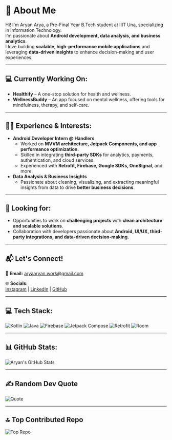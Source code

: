 # 🚀 About Me
Hi! I'm Aryan Arya, a Pre-Final Year B.Tech student at IIIT Una, specializing in Information Technology.  
I’m passionate about **Android development, data analysis, and business analytics**.  
I love building **scalable, high-performance mobile applications** and leveraging **data-driven insights** to enhance decision-making and user experiences.

---

## 💻 Currently Working On:
- **Healthify** – A one-stop solution for health and wellness.  
- **WellnessBuddy** – An app focused on mental wellness, offering tools for mindfulness, therapy, and self-care.

---

## 👨‍💻 Experience & Interests:
- **Android Developer Intern @ Handlers**  
  - Worked on **MVVM architecture, Jetpack Components, and app performance optimization**.
  - Skilled in integrating **third-party SDKs** for analytics, payments, authentication, and cloud services.
  - Experienced with **Retrofit, Firebase, Google SDKs, OneSignal**, and more.
- **Data Analysis & Business Insights**  
  - Passionate about cleaning, visualizing, and extracting meaningful insights from data to drive **better business decisions**.

---

## 📌 Looking for:
- Opportunities to work on **challenging projects** with **clean architecture and scalable solutions**.
- Collaboration with developers passionate about **Android, UI/UX, third-party integrations, and data-driven decision-making**.

---

## 📬 Let's Connect!
📧 **Email:** aryaaryan.work@gmail.com  

🌐 **Socials:**  
[Instagram](#) | [LinkedIn](#) | [GitHub](#)

---

## 💻 Tech Stack:
![Kotlin](https://img.shields.io/badge/Kotlin-0095D5?style=flat&logo=kotlin&logoColor=white)
![Java](https://img.shields.io/badge/Java-007396?style=flat&logo=java&logoColor=white)
![Firebase](https://img.shields.io/badge/Firebase-FFCA28?style=flat&logo=firebase&logoColor=black)
![Jetpack Compose](https://img.shields.io/badge/Jetpack_Compose-4285F4?style=flat&logo=android&logoColor=white)
![Retrofit](https://img.shields.io/badge/Retrofit-007396?style=flat&logo=android&logoColor=white)
![Room](https://img.shields.io/badge/Room-4CAF50?style=flat&logo=android&logoColor=white)

---

## 📊 GitHub Stats:
![Aryan's GitHub Stats](https://github-readme-stats.vercel.app/api?username=aryanarya&show_icons=true&theme=radical)

---

## ✍️ Random Dev Quote
![Quote](https://quotes-github-readme.vercel.app/api?type=horizontal)

---

## 🔝 Top Contributed Repo
![Top Repo](https://github-readme-stats.vercel.app/api/pin/?username=aryanarya&repo=top-repo&theme=radical)
